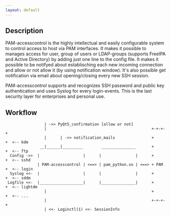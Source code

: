 ```yaml
---
layout: default
---
```

## Description

PAM-accesscontrol is the highly intellectual and easily configurable system to control
access to host via PAM interfaces. It makes it possible to manages access for user,
group of users or LDAP-groups (supports FreeIPA and Active Directory) by adding just one
line to the config file. It makes it possible to be notifyed about establisching each new
incoming connection and allow or not allow it (by using notification window). It's also
possible get notification via email about opening/closing every new SSH session.

PAM-accesscontrol supports and recognizes SSH password and public key authentication and
uses Syslog for every login-events. This is the last security layer for enterprises and
personal use.

## Workflow

```
                 | ->> PyQt5_confirmation [allow or not]
                 |                                              +-+-+-+
                 |      | ->> notification_mails                +     +  <-- kdm
               __|______|_________        _______________       +     +  <-- ftp
  Config ->>  |                   |      |               |      +     +  <-- sshd
              | PAM-accesscontrol | <==> | pam_python.so | <==> + PAM +  <-- login
  Syslog <<-  |                   |      |               |      +     +  <-- sddm
 Logfile <<-  |___________________|      |_______________|      +     +  <-- lightdm
                 |                                              +     +  <-- ...
                 |                                              +-+-+-+
                 | <<- Loginctl(1) <<- SessionInfo


```
